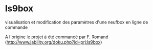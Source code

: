 ls9box
======

visualisation et modification des paramètres d'une neufbox en ligne de commande

A l'origine le projet à été commancé par F. Romand (http://www.jability.org/doku.php?id=prj:ls9box)
